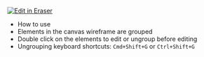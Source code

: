 <p><a target="_blank" href="https://app.eraser.io/workspace/wMoGFMbvFRJjR5nRVnXg" id="edit-in-eraser-github-link"><img alt="Edit in Eraser" src="https://firebasestorage.googleapis.com/v0/b/second-petal-295822.appspot.com/o/images%2Fgithub%2FOpen%20in%20Eraser.svg?alt=media&amp;token=968381c8-a7e7-472a-8ed6-4a6626da5501"></a></p>

- How to use
- Elements in the canvas wireframe are grouped
- Double click on the elements to edit or ungroup before editing
- Ungrouping keyboard shortcuts: `Cmd+Shift+G` or `Ctrl+Shift+G` 



<!--- Eraser file: https://app.eraser.io/workspace/wMoGFMbvFRJjR5nRVnXg --->

